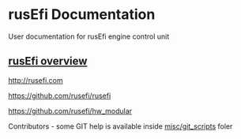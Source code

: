 # rusEfi Documentation

User documentation for rusEfi engine control unit

## [rusEfi overview](overview)

http://rusefi.com

https://github.com/rusefi/rusefi

https://github.com/rusefi/hw_modular


Contributors - some GIT help is available inside [misc/git_scripts](misc/git_scripts) foler
